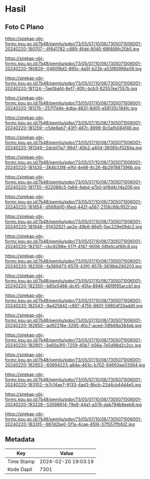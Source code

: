 # Hasil

## Foto C Plano

https://sirekap-obj-formc.kpu.go.id/7b48/pemilu/pdpr/73/05/07/10/06/7305071006001-20240220-180707--4f641782-c889-4fdd-9045-68f488fc20b5.jpg

https://sirekap-obj-formc.kpu.go.id/7b48/pemilu/pdpr/73/05/07/10/06/7305071006001-20240220-180829--0460f8d2-895c-4a5f-b22b-a53f80966e09.jpg

https://sirekap-obj-formc.kpu.go.id/7b48/pemilu/pdpr/73/05/07/10/06/7305071006001-20240220-181124--7ae0bafd-8ef7-40fc-bcb3-82557ee7557b.jpg

https://sirekap-obj-formc.kpu.go.id/7b48/pemilu/pdpr/73/05/07/10/06/7305071006001-20240220-181215--257f7d4e-4dba-4831-8d05-e58135c184fc.jpg

https://sirekap-obj-formc.kpu.go.id/7b48/pemilu/pdpr/73/05/07/10/06/7305071006001-20240220-181259--c5de6eb7-43f1-487c-8999-8c0afb084f46.jpg

https://sirekap-obj-formc.kpu.go.id/7b48/pemilu/pdpr/73/05/07/10/06/7305071006001-20240220-181349--2dcb01a7-99d7-40b2-a404-36085cf0284a.jpg

https://sirekap-obj-formc.kpu.go.id/7b48/pemilu/pdpr/73/05/07/10/06/7305071006001-20240220-181435--384b33f8-e1fd-4e98-8c26-8b297887396b.jpg

https://sirekap-obj-formc.kpu.go.id/7b48/pemilu/pdpr/73/05/07/10/06/7305071006001-20240220-181755--622086c5-fa84-4ebd-a7b0-bf8d4c14a206.jpg

https://sirekap-obj-formc.kpu.go.id/7b48/pemilu/pdpr/73/05/07/10/06/7305071006001-20240220-181854--d56fbbf0-f8ed-442f-a567-2156c68c952f.jpg

https://sirekap-obj-formc.kpu.go.id/7b48/pemilu/pdpr/73/05/07/10/06/7305071006001-20240220-181948--91432921-ae2e-49b6-86d5-0ac229e09dc2.jpg

https://sirekap-obj-formc.kpu.go.id/7b48/pemilu/pdpr/73/05/07/10/06/7305071006001-20240220-182107--cbc8288e-517f-4187-9006-58fe5caf89c8.jpg

https://sirekap-obj-formc.kpu.go.id/7b48/pemilu/pdpr/73/05/07/10/06/7305071006001-20240220-182306--fa369473-6576-43f0-8578-3618bb290203.jpg

https://sirekap-obj-formc.kpu.go.id/7b48/pemilu/pdpr/73/05/07/10/06/7305071006001-20240220-182350--b85e5486-dc45-45fa-8946-46f9f95accb1.jpg

https://sirekap-obj-formc.kpu.go.id/7b48/pemilu/pdpr/73/05/07/10/06/7305071006001-20240220-182543--9a425842-c887-4755-8601-5980df33add0.jpg

https://sirekap-obj-formc.kpu.go.id/7b48/pemilu/pdpr/73/05/07/10/06/7305071006001-20240220-182650--ad92216e-3295-40c7-aced-7dfb68a384eb.jpg

https://sirekap-obj-formc.kpu.go.id/7b48/pemilu/pdpr/73/05/07/10/06/7305071006001-20240220-182901--3e60a3f0-7259-45b7-b56a-7e5d98d2c2cc.jpg

https://sirekap-obj-formc.kpu.go.id/7b48/pemilu/pdpr/73/05/07/10/06/7305071006001-20240220-182953--60894223-a84a-463c-b702-64693ee03084.jpg

https://sirekap-obj-formc.kpu.go.id/7b48/pemilu/pdpr/73/05/07/10/06/7305071006001-20240220-183102--b7c14ae7-9133-4ad3-8bcb-22d4cb44d4e5.jpg

https://sirekap-obj-formc.kpu.go.id/7b48/pemilu/pdpr/73/05/07/10/06/7305071006001-20240220-183228--53598614-79e9-44a1-a376-dab794b6eeb8.jpg

https://sirekap-obj-formc.kpu.go.id/7b48/pemilu/pdpr/73/05/07/10/06/7305071006001-20240220-183315--987d2be0-5f1a-4cae-85f4-37f557ffbfd2.jpg


## Metadata

| Key        | Value               |
| ---------- | ------------------- |
| Time Stamp | 2024-02-20 19:03:19 |
| Kode Dapil | 7301                |



